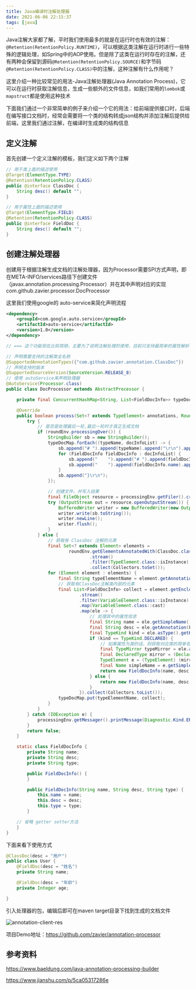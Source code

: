```yaml
---
title: Java编译时注解处理器
date: 2021-06-06 22:15:37
tags: [java]
---
```


Java注解大家都了解，平时我们使用最多的就是在运行时也有效的注解：`@Retention(RetentionPolicy.RUNTIME)`，可以根据这类注解在运行时进行一些特殊的逻辑处理，如Spring中的AOP使用。但是除了这类在运行时存在的注解，还有两种会保留到源码`@Retention(RetentionPolicy.SOURCE)`和字节码`@Retention(RetentionPolicy.CLASS)`中的注解，这种注解有什么作用呢？

这里介绍一种比较常见的用法-Java注解处理器(Java Annotation Process)，它可以在运行时获取注解信息，生成一些额外的文件信息，如我们常用的`lombok`或`mapstruct`都是使用这种技术

<!-- more -->

下面我们通过一个非常简单的例子来介绍一个它的用法：给前端提供接口时，后端在编写接口文档时，经常会需要将一个类的结构转成json结构并添加注解后提供给前端，这里我们通过注解，在编译时生成类的结构信息

## 定义注解

首先创建一个定义注解的模板，我们定义如下两个注解

```java
// 用于类上面的描述使用
@Target(ElementType.TYPE)
@Retention(RetentionPolicy.CLASS)
public @interface ClassDoc {
    String desc() default "";
}
```

```java
// 用于属性上面的描述使用
@Target(ElementType.FIELD)
@Retention(RetentionPolicy.CLASS)
public @interface FieldDoc {
    String desc() default "";
}
```



## 创建注解处理器

创建用于根据注解生成文档的注解处理器，因为Processor需要SPI方式声明，即在META-INFO/services路径下创建文件（javax.annotation.processing.Processor）并在其中声明对应的实现com.github.zavier.processor.DocProcessor

这里我们使用google的 auto-service来简化声明流程

```xml
<dependency>
    <groupId>com.google.auto.service</groupId>
    <artifactId>auto-service</artifactId>
    <version>1.0</version>
</dependency>
```



```JAVA
// === 这个功能现在比较简陋，主要为了说明注解处理的使用，目前只支持最简单的属性解析，暂不支持集合及嵌套等结构 ===

// 声明需要支持的注解类全名称
@SupportedAnnotationTypes({"com.github.zavier.annotation.ClassDoc"})
// 声明支持的版本
@SupportedSourceVersion(SourceVersion.RELEASE_8)
// 使用 autoService来声明处理器
@AutoService(Processor.class)
public class DocProcessor extends AbstractProcessor {

    private final ConcurrentHashMap<String, List<FieldDocInfo>> typeDocMap = new ConcurrentHashMap<>();

    @Override
    public boolean process(Set<? extends TypeElement> annotations, RoundEnvironment roundEnv) {
        try {
            // 是否是处理最后一轮,最后一轮时才真正生成文档
            if (roundEnv.processingOver()) {
                StringBuilder sb = new StringBuilder();
                typeDocMap.forEach((typeName, docInfoList) -> {
                    sb.append("# ").append(typeName).append("\r\n").append("{\r\n");
                    for (FieldDocInfo fieldDocInfo : docInfoList) {
                        sb.append("    ").append("# ").append(fieldDocInfo.desc).append("\r\n");
                        sb.append("    ").append(fieldDocInfo.name).append(": ").append(fieldDocInfo.type).append("\r\n");
                    }
                    sb.append("}\r\n");
                });

                // 创建文件，并写入结果
                final FileObject resource = processingEnv.getFiler().createResource(StandardLocation.CLASS_OUTPUT, "", "doc/doc.txt");
                try (OutputStream out = resource.openOutputStream()) {
                    BufferedWriter writer = new BufferedWriter(new OutputStreamWriter(out, UTF_8));
                    writer.write(sb.toString());
                    writer.newLine();
                    writer.flush();
                }
            } else {
                // 获取有 ClassDoc 注解的元素
                final Set<? extends Element> elements =
                        roundEnv.getElementsAnnotatedWith(ClassDoc.class)
                                .stream()
                                .filter(TypeElement.class::isInstance)
                                .collect(Collectors.toSet());
                for (Element element : elements) {
                    final String typeElementName = element.getAnnotation(ClassDoc.class).desc();
                    // 获取有ClassDoc注解类内部的元素
                    final List<FieldDocInfo> collect = element.getEnclosedElements()
                            .stream()
                            .filter(VariableElement.class::isInstance)
                            .map(VariableElement.class::cast)
                            .map(ele -> {
                                // 处理其中的属性信息
                                final String name = ele.getSimpleName().toString();
                                final String desc = ele.getAnnotation(FieldDoc.class).desc();
                                final TypeKind kind = ele.asType().getKind();
                                if (kind == TypeKind.DECLARED) {
                                    // 如果属性为类的话，则获取对应类的简单名称
                                    final TypeMirror typeMirror = ele.asType();
                                    final DeclaredType mirror = (DeclaredType) typeMirror;
                                    TypeElement e = (TypeElement) (mirror).asElement();
                                    final Name simpleName = e.getSimpleName();
                                    return new FieldDocInfo(name, desc, simpleName.toString());
                                } else {
                                    return new FieldDocInfo(name, desc, kind.name());
                                }
                            }).collect(Collectors.toList());
                    typeDocMap.put(typeElementName, collect);
                }
            }
        } catch (IOException e) {
            processingEnv.getMessager().printMessage(Diagnostic.Kind.ERROR, e.getMessage());
        }
        return false;
    }

    static class FieldDocInfo {
        private String name;
        private String desc;
        private String type;

        public FieldDocInfo() {
        }

        public FieldDocInfo(String name, String desc, String type) {
            this.name = name;
            this.desc = desc;
            this.type = type;
        }

	// 省略 getter setter方法
    }
}

```



下面来看下使用方式

```java
@ClassDoc(desc = "用户")
public class User {
    @FieldDoc(desc = "姓名")
    private String name;

    @FieldDoc(desc = "年龄")
    private Integer age;

}
```

引入处理器的包，编辑后即可在maven target目录下找到生成的文档文件

![annotation-client-res](/images/annotation-client-res.jpg)


项目Demo地址：https://github.com/zavier/annotation-processor



## 参考资料

https://www.baeldung.com/java-annotation-processing-builder

https://www.jianshu.com/p/5ca05317286e

